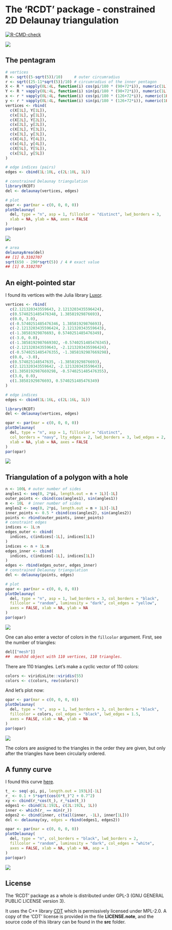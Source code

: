 The ‘RCDT’ package - constrained 2D Delaunay triangulation
================

<!-- badges: start -->

[![R-CMD-check](https://github.com/stla/RCDT/workflows/R-CMD-check/badge.svg)](https://github.com/stla/RCDT/actions)
<!-- badges: end -->

![](https://raw.githubusercontent.com/stla/RCDT/main/inst/images/CDT.png)

## The pentagram

``` r
# vertices
R <- sqrt((5-sqrt(5))/10)     # outer circumradius
r <- sqrt((25-11*sqrt(5))/10) # circumradius of the inner pentagon
X <- R * vapply(0L:4L, function(i) cos(pi/180 * (90+72*i)), numeric(1L))
Y <- R * vapply(0L:4L, function(i) sin(pi/180 * (90+72*i)), numeric(1L))
x <- r * vapply(0L:4L, function(i) cos(pi/180 * (126+72*i)), numeric(1L))
y <- r * vapply(0L:4L, function(i) sin(pi/180 * (126+72*i)), numeric(1L))
vertices <- rbind(
  c(X[1L], Y[1L]),
  c(x[1L], y[1L]),
  c(X[2L], Y[2L]),
  c(x[2L], y[2L]),
  c(X[3L], Y[3L]),
  c(x[3L], y[3L]),
  c(X[4L], Y[4L]),
  c(x[4L], y[4L]),
  c(X[5L], Y[5L]),
  c(x[5L], y[5L])
)
```

``` r
# edge indices (pairs)
edges <- cbind(1L:10L, c(2L:10L, 1L))
```

``` r
# constrained Delaunay triangulation
library(RCDT)
del <- delaunay(vertices, edges)
```

``` r
# plot
opar <- par(mar = c(0, 0, 0, 0))
plotDelaunay(
  del, type = "n", asp = 1, fillcolor = "distinct", lwd_borders = 3,
  xlab = NA, ylab = NA, axes = FALSE
)
par(opar)
```

![](https://raw.githubusercontent.com/stla/RCDT/main/inst/images/pentagram.png)

``` r
# area
delaunayArea(del)
## [1] 0.3102707
sqrt(650 - 290*sqrt(5)) / 4 # exact value
## [1] 0.3102707
```

## An eight-pointed star

I found its vertices with the Julia library
[Luxor](http://juliagraphics.github.io/Luxor.jl/v0.10.3/index.html).

``` r
vertices <- rbind(
  c(2.121320343559643, 2.1213203435596424),
  c(0.5740251485476348, 1.38581929876693),
  c(0.0, 3.0),
  c(-0.5740251485476346, 1.38581929876693),
  c(-2.1213203435596424, 2.121320343559643),
  c(-1.38581929876693, 0.5740251485476349),
  c(-3.0, 0.0),
  c(-1.3858192987669302, -0.5740251485476345),
  c(-2.121320343559643, -2.1213203435596424),
  c(-0.5740251485476355, -1.3858192987669298),
  c(0.0, -3.0),
  c(0.574025148547635, -1.38581929876693),
  c(2.121320343559642, -2.121320343559643),
  c(1.3858192987669298, -0.5740251485476355),
  c(3.0, 0.0),
  c(1.38581929876693, 0.5740251485476349)
)
```

``` r
# edge indices
edges <- cbind(1L:16L, c(2L:16L, 1L))
```

``` r
library(RCDT)
del <- delaunay(vertices, edges)
```

``` r
opar <- par(mar = c(0, 0, 0, 0))
plotDelaunay(
  del, type = "n", asp = 1, fillcolor = "distinct", 
  col_borders = "navy", lty_edges = 2, lwd_borders = 3, lwd_edges = 2, 
  xlab = NA, ylab = NA, axes = FALSE
)
par(opar)
```

![](https://raw.githubusercontent.com/stla/RCDT/main/inst/images/eight-pointed_star.png)

## Triangulation of a polygon with a hole

``` r
n <- 100L # outer number of sides
angles1 <- seq(0, 2*pi, length.out = n + 1L)[-1L]
outer_points <- cbind(cos(angles1), sin(angles1))
m <- 10L  # inner number of sides
angles2 <- seq(0, 2*pi, length.out = m + 1L)[-1L]
inner_points <- 0.5 * cbind(cos(angles2), sin(angles2))
points <- rbind(outer_points, inner_points)
# constraint edges
indices <- 1L:n
edges_outer <- cbind(
  indices, c(indices[-1L], indices[1L])
)
indices <- n + 1L:m
edges_inner <- cbind(
  indices, c(indices[-1L], indices[1L])
)
edges <- rbind(edges_outer, edges_inner)
# constrained Delaunay triangulation
del <- delaunay(points, edges) 
```

``` r
# plot
opar <- par(mar = c(0, 0, 0, 0))
plotDelaunay(
  del, type = "n", asp = 1, lwd_borders = 3, col_borders = "black", 
  fillcolor = "random", luminosity = "dark", col_edges = "yellow",
  axes = FALSE, xlab = NA, ylab = NA
)
par(opar)
```

![](https://raw.githubusercontent.com/stla/RCDT/main/inst/images/polygonWithHole.png)

One can also enter a vector of colors in the `fillcolor` argument.
First, see the number of triangles:

``` r
del[["mesh"]]
##  mesh3d object with 110 vertices, 110 triangles.
```

There are 110 triangles. Let’s make a cyclic vector of 110 colors:

``` r
colors <- viridisLite::viridis(55)
colors <- c(colors, rev(colors))
```

And let’s plot now:

``` r
opar <- par(mar = c(0, 0, 0, 0))
plotDelaunay(
  del, type = "n", asp = 1, lwd_borders = 3, col_borders = "black", 
  fillcolor = colors, col_edges = "black", lwd_edges = 1.5,
  axes = FALSE, xlab = NA, ylab = NA
)
par(opar)
```

![](https://raw.githubusercontent.com/stla/RCDT/main/inst/images/polygonWithHoleViridis.png)

The colors are assigned to the triangles in the order they are given,
but only after the triangles have been circularly ordered.

## A funny curve

I found this curve
[here](https://health.ahs.upei.ca/KubiosHRV/MCR/toolbox/matlab/demos/html/demoDelaunayTri.html#19).

``` r
t_ <- seq(-pi, pi, length.out = 193L)[-1L]
r_ <- 0.1 + 5*sqrt(cos(6*t_)^2 + 0.7^2)
xy <- cbind(r_*cos(t_), r_*sin(t_))
edges1 <- cbind(1L:192L, c(2L:192L, 1L))
inner <- which(r_ == min(r_))
edges2 <- cbind(inner, c(tail(inner, -1L), inner[1L]))
del <- delaunay(xy, edges = rbind(edges1, edges2))
```

``` r
opar <- par(mar = c(0, 0, 0, 0))
plotDelaunay(
  del, type = "n", col_borders = "black", lwd_borders = 2, 
  fillcolor = "random", luminosity = "dark", col_edges = "white", 
  axes = FALSE, xlab = NA, ylab = NA, asp = 1
)
par(opar)
```

![](https://raw.githubusercontent.com/stla/RCDT/main/inst/images/sunCurve.png)

## License

The ‘RCDT’ package as a whole is distributed under GPL-3 (GNU GENERAL
PUBLIC LICENSE version 3).

It uses the C++ library [CDT](https://github.com/artem-ogre/CDT) which
is permissively licensed under MPL-2.0. A copy of the ‘CDT’ license is
provided in the file **LICENSE.note**, and the source code of this
library can be found in the **src** folder.
